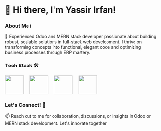# 👋 Hi there, I'm Yassir Irfan!

### About Me ℹ️

🌟 Experienced Odoo and MERN stack developer passionate about building robust, scalable solutions in full-stack web development. I thrive on transforming concepts into functional, elegant code and optimizing business processes through ERP mastery.

### Tech Stack 🛠️

<img src="https://cdn.jsdelivr.net/gh/devicons/devicon/icons/python/python-original-wordmark.svg" width="60"/> &nbsp; &nbsp;
<img src="https://cdn.jsdelivr.net/gh/devicons/devicon/icons/javascript/javascript-original.svg" width="60"/> &nbsp; &nbsp;
<img src="https://cdn.jsdelivr.net/gh/devicons/devicon/icons/mongodb/mongodb-original-wordmark.svg" width="60"/> &nbsp; &nbsp;
<img src="https://cdn.jsdelivr.net/gh/devicons/devicon/icons/postgresql/postgresql-original-wordmark.svg" width="60"/> &nbsp;

### Let's Connect! 🌟

📫 Reach out to me for collaboration, discussions, or insights in Odoo or MERN stack development. Let's innovate together!
